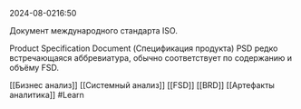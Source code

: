  2024-08-0216:50

Документ международного стандарта ISO.

Product Specification Document (Спецификация продукта)
PSD редко встречающаяся аббревиатура, обычно соответствует по содержанию и объёму FSD.

[[Бизнес анализ]]
[[Системный анализ]]
[[FSD]]
[[BRD]]
[[Артефакты аналитика]]
#Learn